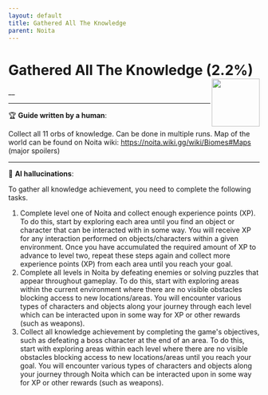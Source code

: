 ```yaml
---
layout: default
title: Gathered All The Knowledge
parent: Noita
---
```


# Gathered All The Knowledge (2.2%) <img align="right" src="https://cdn.cloudflare.steamstatic.com/steamcommunity/public/images/apps/881100/c888cdb9375f8dc2a7ef516ddfb7f2822917aecb.jpg" width="96" height="96">

__

---

:trophy: **Guide written by a human**:

Collect all 11 orbs of knowledge. Can be done in multiple runs.
Map of the world can be found on Noita wiki: https://noita.wiki.gg/wiki/Biomes#Maps (major spoilers)

---

:robot: **AI hallucinations**:

To gather all knowledge achievement, you need to complete the following tasks. 
1) Complete level one of Noita and collect enough experience points (XP). To do this, start by exploring each area until you find an object or character that can be interacted with in some way. You will receive XP for any interaction performed on objects/characters within a given environment. Once you have accumulated the required amount of XP to advance to level two, repeat these steps again and collect more experience points (XP) from each area until you reach your goal. 
2) Complete all levels in Noita by defeating enemies or solving puzzles that appear throughout gameplay. To do this, start with exploring areas within the current environment where there are no visible obstacles blocking access to new locations/areas. You will encounter various types of characters and objects along your journey through each level which can be interacted upon in some way for XP or other rewards (such as weapons). 
3) Collect all knowledge achievement by completing the game's objectives, such as defeating a boss character at the end of an area. To do this, start with exploring areas within each level where there are no visible obstacles blocking access to new locations/areas until you reach your goal. You will encounter various types of characters and objects along your journey through Noita which can be interacted upon in some way for XP or other rewards (such as weapons). 
